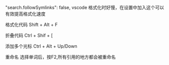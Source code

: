 "search.followSymlinks": false,
vscode 格式化时好慢，在设置中加入这个可以有效提高格式化速度


格式化代码  Shift + Alt + F

折叠代码    Ctrl + Shif + [

添加多个光标    Ctrl + Alt + Up/Down

重命名      选择单词后，按F2,所有引用的地方都会被重命名

